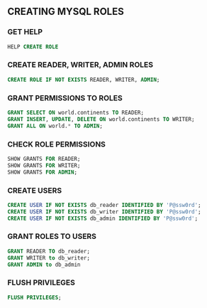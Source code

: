 ## CREATING MYSQL ROLES

### GET HELP
```sql
HELP CREATE ROLE
```

### CREATE READER, WRITER, ADMIN ROLES
```sql
CREATE ROLE IF NOT EXISTS READER, WRITER, ADMIN;
```

### GRANT PERMISSIONS TO ROLES
```sql
GRANT SELECT ON world.continents TO READER;
GRANT INSERT, UPDATE, DELETE ON world.continents TO WRITER;
GRANT ALL ON world.* TO ADMIN;
```

### CHECK ROLE PERMISSIONS
```sql
SHOW GRANTS FOR READER;
SHOW GRANTS FOR WRITER;
SHOW GRANTS FOR ADMIN;
```

### CREATE USERS
```sql
CREATE USER IF NOT EXISTS db_reader IDENTIFIED BY 'P@ssw0rd';
CREATE USER IF NOT EXISTS db_writer IDENTIFIED BY 'P@ssw0rd';
CREATE USER IF NOT EXISTS db_admin IDENTIFIED BY 'P@ssw0rd';
```

### GRANT ROLES TO USERS
```sql
GRANT READER TO db_reader;
GRANT WRITER to db_writer;
GRANT ADMIN to db_admin
```

### FLUSH PRIVILEGES  
```sql
FLUSH PRIVILEGES;
```
